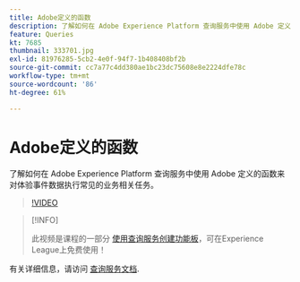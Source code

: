 ```yaml
---
title: Adobe定义的函数
description: 了解如何在 Adobe Experience Platform 查询服务中使用 Adobe 定义的函数来对体验事件数据执行常见的业务相关任务。
feature: Queries
kt: 7685
thumbnail: 333701.jpg
exl-id: 81976285-5cb2-4e0f-94f7-1b408408bf2b
source-git-commit: cc7a77c4dd380ae1bc23dc75608e8e2224dfe78c
workflow-type: tm+mt
source-wordcount: '86'
ht-degree: 61%

---
```


# Adobe定义的函数

了解如何在 Adobe Experience Platform 查询服务中使用 Adobe 定义的函数来对体验事件数据执行常见的业务相关任务。

>[!VIDEO](https://video.tv.adobe.com/v/333701?quality=12&learn=on)

>[!INFO]
>
> 此视频是课程的一部分 [使用查询服务创建功能板](https://experienceleague.adobe.com/?recommended=ExperiencePlatform-D-1-2021.1.qsvc.dash)，可在Experience League上免费使用！

有关详细信息，请访问 [查询服务文档](https://experienceleague.adobe.com/docs/experience-platform/query/home.html?lang=zh-Hans).
